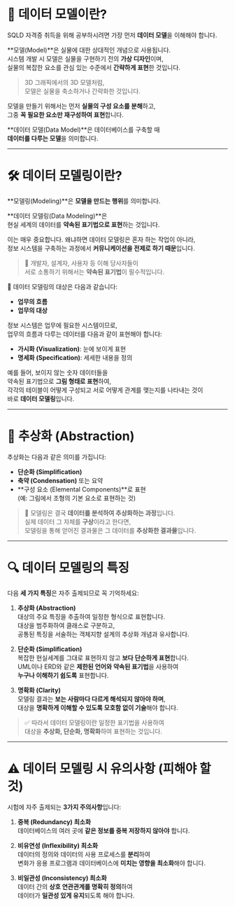 # 📘 데이터 모델이란?

SQLD 자격증 취득을 위해 공부하시려면 가장 먼저 **데이터 모델**을 이해해야 합니다.

**모델(Model)**은 실물에 대한 상대적인 개념으로 사용됩니다.  
시스템 개발 시 모델은 실물을 구현하기 전의 **가상 디자인**이며,  
실물의 복잡한 요소를 관심 있는 수준에서 **간략하게 표현**한 것입니다.

> 3D 그래픽에서의 3D 모델처럼,  
> 모델은 실물을 축소하거나 간략화한 것입니다.

모델을 만들기 위해서는 먼저 **실물의 구성 요소를 분해**하고,  
그중 **꼭 필요한 요소만 재구성하여 표현**합니다.

**데이터 모델(Data Model)**은 데이터베이스를 구축할 때  
**데이터를 다루는 모델**을 의미합니다.

---

# 🛠️ 데이터 모델링이란?

**모델링(Modeling)**은 **모델을 만드는 행위**를 의미합니다.

**데이터 모델링(Data Modeling)**은  
현실 세계의 데이터를 **약속된 표기법으로 표현**하는 것입니다.  

이는 매우 중요합니다. 왜냐하면 데이터 모델링은 혼자 하는 작업이 아니라,  
정보 시스템을 구축하는 과정에서 **커뮤니케이션을 전제로 하기 때문**입니다.

> 💬 개발자, 설계자, 사용자 등 이해 당사자들이  
> 서로 소통하기 위해서는 **약속된 표기법**이 필수적입니다.

📌 데이터 모델링의 대상은 다음과 같습니다:

- **업무의 흐름**
- **업무의 대상**

정보 시스템은 업무에 필요한 시스템이므로,  
업무의 흐름과 다루는 데이터를 다음과 같이 표현해야 합니다:

- **가시화 (Visualization)**: 눈에 보이게 표현  
- **명세화 (Specification)**: 세세한 내용을 정의

예를 들어, 보이지 않는 숫자 데이터들을  
약속된 표기법으로 **그림 형태로 표현**하여,  
각각의 테이블이 어떻게 구성되고 서로 어떻게 관계를 맺는지를 나타내는 것이  
바로 **데이터 모델링**입니다.

---

# 🧠 추상화 (Abstraction)

추상화는 다음과 같은 의미를 가집니다:

- **단순화 (Simplification)**
- **축약 (Condensation)** 또는 요약
- **구성 요소 (Elemental Components)**로 표현  
  (예: 그림에서 조형의 기본 요소로 표현하는 것)

> 📌 모델링은 결국 **데이터를 분석하여 추상화하는 과정**입니다.  
> 실제 데이터 그 자체를 **구상**이라고 한다면,  
> 모델링을 통해 얻어진 결과물은 그 데이터를 **추상화한 결과물**입니다.

---

# 🔍 데이터 모델링의 특징

다음 **세 가지 특징**은 자주 출제되므로 꼭 기억하세요:

1. **추상화 (Abstraction)**  
   대상의 주요 특징을 추출하여 일정한 형식으로 표현합니다.  
   대상을 범주화하여 클래스로 구분하고,  
   공통된 특징을 서술하는 객체지향 설계의 추상화 개념과 유사합니다.

2. **단순화 (Simplification)**  
   복잡한 현실세계를 그대로 표현하지 않고 **보다 단순하게 표현**합니다.  
   UML이나 ERD와 같은 **제한된 언어와 약속된 표기법**을 사용하여  
   **누구나 이해하기 쉽도록** 표현합니다.

3. **명확화 (Clarity)**  
   모델링 결과는 **보는 사람마다 다르게 해석되지 않아야 하며**,  
   대상을 **명확하게 이해할 수 있도록 모호함 없이 기술**해야 합니다.

> ✅ 따라서 데이터 모델링이란 일정한 표기법을 사용하여  
> 대상을 **추상화, 단순화, 명확화**하여 표현하는 것입니다.

---

# ⚠️ 데이터 모델링 시 유의사항 (피해야 할 것)

시험에 자주 출제되는 **3가지 주의사항**입니다:

1. **중복 (Redundancy) 최소화**  
   데이터베이스의 여러 곳에 **같은 정보를 중복 저장하지 않아야** 합니다.

2. **비유연성 (Inflexibility) 최소화**  
   데이터의 정의와 데이터의 사용 프로세스를 **분리**하여  
   변화가 응용 프로그램과 데이터베이스에 **미치는 영향을 최소화**해야 합니다.

3. **비일관성 (Inconsistency) 최소화**  
   데이터 간의 **상호 연관관계를 명확히 정의**하여  
   데이터가 **일관성 있게 유지**되도록 해야 합니다.
